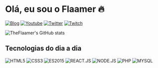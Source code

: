 # Olá, eu sou o Flaamer 🔥

[![Blog](https://img.shields.io/website?label=TheFlaamer&style=for-the-badge&url=https://www.molian.com.br/portfolio)](https://www.molian.com.br/portfolio)
[![Youtube](https://img.shields.io/badge/YouTube-FF0000?style=for-the-badge&logo=youtube&logoColor=white)](https://www.youtube.com/c/monirkgamerhd)
[![Twitter](https://img.shields.io/badge/Twitter-1DA1F2?style=for-the-badge&logo=twitter&logoColor=white)](https://www.twitter.com/theflaamer)
[![Twitch](	https://img.shields.io/badge/Twitch-9146FF?style=for-the-badge&logo=twitch&logoColor=white)](https://www.twitch.tv/theflaamer)

![TheFlaamer's GitHub stats](https://github-readme-stats.vercel.app/api?username=theflaamer&show_icons=true&theme=dracula)

## Tecnologias do dia a dia
<div style="display: inline-block">
    <img src="https://img.shields.io/badge/HTML5-E34F26?style=for-the-badge&logo=html5&logoColor=white" align="center" alt="HTML5">
    <img src="https://img.shields.io/badge/CSS3-1572B6?style=for-the-badge&logo=css3&logoColor=white" align="center" alt="CSS3">
    <img src="https://img.shields.io/badge/JavaScript-323330?style=for-the-badge&logo=javascript&logoColor=F7DF1E" align="center" alt="ES2015">
    <img src="https://img.shields.io/badge/React-20232A?style=for-the-badge&logo=react&logoColor=61DAFB" align="center" alt="REACT.JS"   >
    <img src="https://img.shields.io/badge/Node.js-43853D?style=for-the-badge&logo=node.js&logoColor=white" align="center" alt="NODE.JS">
    <img src="https://img.shields.io/badge/PHP-777BB4?style=for-the-badge&logo=php&logoColor=white" align="center" alt="PHP"   >
    <img src="https://img.shields.io/badge/MySQL-00000F?style=for-the-badge&logo=mysql&logoColor=white" align="center" alt="MYSQL"   >
</div>
